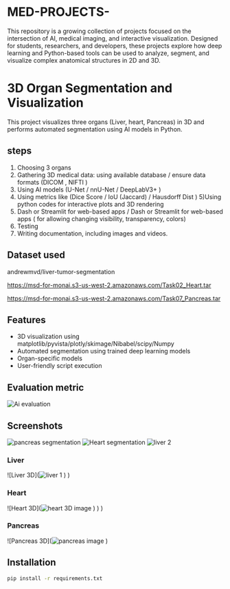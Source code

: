 # MED-PROJECTS-
This repository is a growing collection of projects focused on the intersection of AI, medical imaging, and interactive visualization. Designed for students, researchers, and developers, these projects explore how deep learning and Python-based tools can be used to analyze, segment, and visualize complex anatomical structures in 2D and 3D.
# 3D Organ Segmentation and Visualization

This project visualizes three organs (Liver, heart, Pancreas) in 3D and performs automated segmentation using AI models in Python.
## steps 
1) Choosing 3 organs 
2) Gathering 3D medical data: using available database / ensure data formats (DICOM , NIFTI )
3) Using AI models (U-Net / nnU-Net / DeepLabV3+ )
4) Using metrics like (Dice Score / IoU (Jaccard) / Hausdorff Dist )
5)Using python codes for interactive plots and 3D rendering 
6) Dash or Streamlit for web-based apps / Dash or Streamlit for web-based apps ( for allowing changing visibility, transparency, colors)
7) Testing
8) Writing documentation, including images and videos. 

## Dataset used
andrewmvd/liver-tumor-segmentation

https://msd-for-monai.s3-us-west-2.amazonaws.com/Task02_Heart.tar


https://msd-for-monai.s3-us-west-2.amazonaws.com/Task07_Pancreas.tar

## Features

- 3D visualization using matplotlib/pyvista/plotly/skimage/Nibabel/scipy/Numpy
- Automated segmentation using trained deep learning models
- Organ-specific models
- User-friendly script execution
## Evaluation metric 
![Ai evaluation ](https://github.com/user-attachments/assets/74082080-e738-46a2-b89b-0bf9238da332)

## Screenshots
![pancreas segmentation ](https://github.com/user-attachments/assets/02488694-64bf-4e96-b14a-7cf60847f156)
![Heart segmentation ](https://github.com/user-attachments/assets/9b4f37d4-66e7-495c-b646-d2f202be6647)
![liver 2](https://github.com/user-attachments/assets/f4ace21f-1a6b-47e3-b37f-d73e5054c9ed)

### Liver
![Liver  3D](![liver 1](https://github.com/user-attachments/assets/afb60cd9-bffa-4f96-a5c2-6c65b4e2bf45)
)
)

### Heart
![Heart 3D](![heart 3D image ](https://github.com/user-attachments/assets/775e7a99-6996-443f-957f-2adb25f120de)
)
)
)

### Pancreas
![Pancreas  3D](![pancreas image ](https://github.com/user-attachments/assets/6cff5847-4a8c-4af7-9cd5-c558ef33b145)
)

## Installation

```bash
pip install -r requirements.txt
